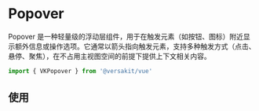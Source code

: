 # Popover

Popover 是一种轻量级的浮动层组件，用于在触发元素（如按钮、图标）附近显示额外信息或操作选项。它通常以箭头指向触发元素，支持多种触发方式（点击、悬停、聚焦），在不占用主视图空间的前提下提供上下文相关内容。

```typescript
import { VKPopover } from '@versakit/vue'
```

## 使用

<demo vue="./example/index.vue"  />

